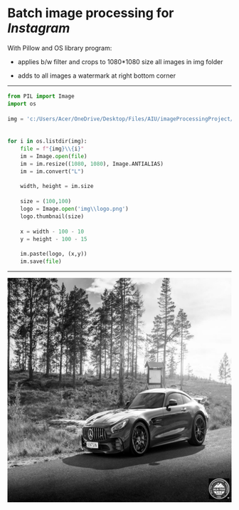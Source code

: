 # Batch image processing for *Instagram*

With Pillow and OS library program:

* applies b/w filter and crops to 1080*1080 size all images in img folder

* adds to all images a watermark at right bottom corner
___

```python 
from PIL import Image
import os

img = 'c:/Users/Acer/OneDrive/Desktop/Files/AIU/imageProcessingProject/batch-image-processing/img'


for i in os.listdir(img):
    file = f"{img}\\{i}"
    im = Image.open(file)
    im = im.resize((1080, 1080), Image.ANTIALIAS)
    im = im.convert("L")
    
    width, height = im.size
    
    size = (100,100)
    logo = Image.open('img\\logo.png')
    logo.thumbnail(size)
    
    x = width - 100 - 10
    y = height - 100 - 15
    
    im.paste(logo, (x,y))
    im.save(file)
```
___
![Screenshot](img//hakon-sataoen-qyfco1nfMtg-unsplash.jpg)

